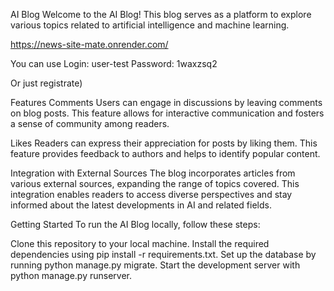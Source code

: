 AI Blog
Welcome to the AI Blog! This blog serves as a platform to explore various topics related to artificial intelligence and machine learning.

https://news-site-mate.onrender.com/

You can use
Login: user-test
Password: 1waxzsq2

Or just registrate)

Features
Comments
Users can engage in discussions by leaving comments on blog posts. This feature allows for interactive communication and fosters a sense of community among readers.

Likes
Readers can express their appreciation for posts by liking them. This feature provides feedback to authors and helps to identify popular content.

Integration with External Sources
The blog incorporates articles from various external sources, expanding the range of topics covered. This integration enables readers to access diverse perspectives and stay informed about the latest developments in AI and related fields.

Getting Started
To run the AI Blog locally, follow these steps:

Clone this repository to your local machine.
Install the required dependencies using pip install -r requirements.txt.
Set up the database by running python manage.py migrate.
Start the development server with python manage.py runserver.

